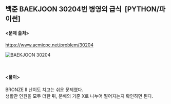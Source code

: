 ## 백준 BAEKJOON 30204번 병영외 급식  [PYTHON/파이썬]

#### <문제 출처><br>
https://www.acmicpc.net/problem/30204

![BAEKJOON 30204](https://blog.kakaocdn.net/dn/bhuuV1/btsC51fSxoH/utS93noW5b3PF01OzNoj40/img.png)

<br>

#### <풀이><br>

BRONZE Ⅱ 난이도 치고는 쉬운 문제였다.  
생활관 인원을 모두 더한 뒤, 분배의 기준 X로 나누어 떨어지는지 확인하면 된다.  